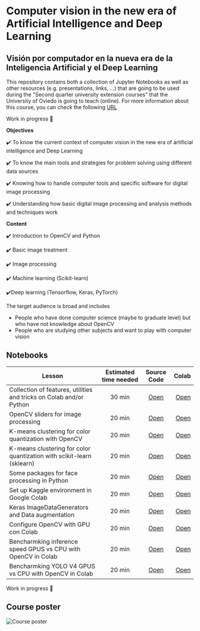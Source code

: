 # Computer vision in the new era of Artificial Intelligence and Deep Learning
## Visión por computador en la nueva era de la Inteligencia Artificial y el Deep Learning

This repository contains both a collection of Jupyter Notebooks as well as other resources (e.g. presentations, links, ...) that are going to be used during the "Second quarter university extension courses" that the University of Oviedo is going to teach (online). For more information about this course, you can check the following [URL](https://www.uniovi.es/estudios/extension/cursos2c/-/asset_publisher/SEp0PJi4ISGo/content/vision-por-computador-en-la-nueva-era-de-la-inteligencia-artificial-y-el-deep-learning?redirect=%2Festudios%2Fextension%2Fcursos2c)

Work in progress :construction:

**Objectives**

   :heavy_check_mark: To know the current context of computer vision in the new era of artificial intelligence and Deep Learning
   
   :heavy_check_mark: To know the main tools and strategies for problem solving using different data sources
   
   :heavy_check_mark: Knowing how to handle computer tools and specific software for digital image processing
   
   :heavy_check_mark: Understanding how basic digital image processing and analysis methods and techniques work

**Content**

 :heavy_check_mark: Introduction to OpenCV and Python
 
 :heavy_check_mark: Basic image treatment
 
 :heavy_check_mark: Image processing
 
 :heavy_check_mark: Machine learning (Scikit-learn)
 
 :heavy_check_mark:Deep learning (Tensorflow, Keras, PyTorch)
 
The target audience is broad and includes
 * People who have done computer science (maybe to graduate level) but who have not knowledge about OpenCV
 * People who are studying other subjects and want to play with computer vision 

## Notebooks



| Lesson        | Estimated time needed | Source Code  | Colab |
| ------------- |:---------------------:| :-----------:| -----:|
| Collection of features, utilities and tricks on Colab and/or Python | 30 min | [Open](https://github.com/albertofernandezvillan/dl-ml-notebooks/blob/main/collection_of_some_features_utilities_and_tricks.ipynb) | [Open](https://colab.research.google.com/github/albertofernandezvillan/dl-ml-notebooks/blob/main/collection_of_some_features_utilities_and_tricks.ipynb) |
| OpenCV sliders for image processing | 20 min | [Open](https://github.com/albertofernandezvillan/dl-ml-notebooks/blob/main/opencv_sliders_introduction_image_processing.ipynb) | [Open](https://colab.research.google.com/github/albertofernandezvillan/dl-ml-notebooks/blob/main/opencv_sliders_introduction_image_processing.ipynb) |
| K-means clustering for color quantization with OpenCV | 20 min | [Open](https://github.com/albertofernandezvillan/dl-ml-notebooks/blob/main/k_means_clustering_opencv.ipynb) | [Open](https://colab.research.google.com/github/albertofernandezvillan/dl-ml-notebooks/blob/main/k_means_clustering_opencv.ipynb) |
| K-means clustering for color quantization with scikit-learn (sklearn) | 20 min | [Open](https://github.com/albertofernandezvillan/dl-ml-notebooks/blob/main/k_means_clustering_sklearn.ipynb) | [Open](https://colab.research.google.com/github/albertofernandezvillan/dl-ml-notebooks/blob/main/k_means_clustering_sklearn.ipynb) |
| Some packages for face processing in Python| 20 min | [Open](https://github.com/albertofernandezvillan/dl-ml-notebooks/blob/main/face_processing.ipynb) | [Open](https://colab.research.google.com/github/albertofernandezvillan/dl-ml-notebooks/blob/main/face_processing.ipynb) |
| Set up Kaggle environment in Google Colab| 20 min | [Open](https://github.com/albertofernandezvillan/dl-ml-notebooks/blob/main/set_up_kaggle_api_in_colab.ipynb) | [Open](https://colab.research.google.com/github/albertofernandezvillan/dl-ml-notebooks/blob/main/set_up_kaggle_api_in_colab.ipynb) |
| Keras ImageDataGenerators and Data augmentation |  20 min |[Open](https://github.com/albertofernandezvillan/dl-ml-notebooks/blob/main/keras_imagedatagenerator_and_dataset_augmentation.ipynb) | [Open](https://colab.research.google.com/github/albertofernandezvillan/dl-ml-notebooks/blob/main/keras_imagedatagenerator_and_dataset_augmentation.ipynb) |
| Configure OpenCV with GPU con Colab |  20 min |[Open](https://github.com/albertofernandezvillan/dl-ml-notebooks/blob/main/configure_opencv_with_gpu_on_colab.ipynb) | [Open](https://colab.research.google.com/github/albertofernandezvillan/dl-ml-notebooks/blob/main/configure_opencv_with_gpu_on_colab.ipynb) |
| Bencharmking inference speed GPUS vs CPU with OpenCV in Colab |  20 min |[Open](https://github.com/albertofernandezvillan/dl-ml-notebooks/blob/main/benchmarking_inference_speed_gpu_vs_cpu_opencv_on_colab.ipynb) | [Open](https://colab.research.google.com/github/albertofernandezvillan/dl-ml-notebooks/blob/main/benchmarking_inference_speed_gpu_vs_cpu_opencv_on_colab.ipynb) |
| Bencharmking YOLO V4 GPUS vs CPU with OpenCV in Colab |  20 min |[Open](https://github.com/albertofernandezvillan/dl-ml-notebooks/blob/main/yolo_v4_opencv_dnn.ipynb) | [Open](https://colab.research.google.com/github/albertofernandezvillan/dl-ml-notebooks/blob/main/yolo_v4_opencv_dnn.ipynb) |







Work in progress :construction:




## Course poster
![Course poster](https://raw.githubusercontent.com/albertofernandezvillan/dl-ml-notebooks/main/assets/course_poster_final.png)
